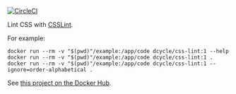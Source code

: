 [![CircleCI](https://circleci.com/gh/dcycle/docker-css-lint.svg?style=svg)](https://circleci.com/gh/dcycle/docker-css-lint)

Lint CSS with [CSSLint](https://github.com/CSSLint/csslint).

For example:

    docker run --rm -v "$(pwd)"/example:/app/code dcycle/css-lint:1 --help
    docker run --rm -v "$(pwd)"/example:/app/code dcycle/css-lint:1 .
    docker run --rm -v "$(pwd)"/example:/app/code dcycle/css-lint:1 --ignore=order-alphabetical .

See [this project on the Docker Hub](https://hub.docker.com/r/dcycle/css-lint/).
